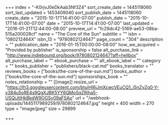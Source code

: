 +++
index = "-K0rjvJ0eDkAab3Nf3Z4"
sort_create_date = 1445118060
sort_last_updated = 1453409040
sort_publish_date = 1445118060
create_date = "2015-10-17T14:41:00-07:00"
publish_date = "2015-10-17T14:41:00-07:00"
date = "2015-10-17T14:41:00-07:00"
last_updated = "2016-01-21T12:44:00-08:00"
preview_url = "fc29dc42-5169-ae53-08ba-515a200028cf"
name = "The Core of the Sun"
subtitle = ""
isbn = "080212464X"
isbn_13 = "9780802124647"
page_count = "304"
description = ""
publication_date = "2016-01-15T00:00:00-08:00"
how_we_acquired = "Provided by publisher"
is_sponsorship = false
alt_purchase_link = "http://www.indiebound.org/book/9780802124647?aff=hellbox"
alt_purchase_label = ""
ebook_purchase = ""
alt_ebook_label = ""
category = ""
books_publisher = "publishers/black-cat.md"
books_translator = ""
reviews_books = ["books/the-core-of-the-sun.md"]
books_author = ["books/the-core-of-the-sun.md"]
sponsorships_book = ""
notes_relationship = ""
[[image]]
resize_url = "https://lh3.googleusercontent.com/btuiHl6jJmXcwcVEuCQ1_j5nZyZg0-Y-v384u5oRE4s9QgXJBK5YY6QMoSqZRjha5-USQiJtlHkBkdW9OGSy09aFSAo"
url = "/webhook-uploads/1445117989259/9780802124647.jpg"
height = 400
width = 270
type = "image/jpeg"
size = 29899

+++
